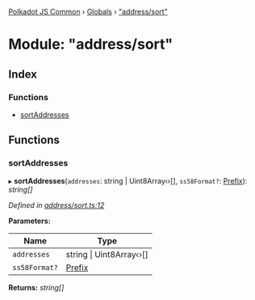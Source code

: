[Polkadot JS Common](../README.md) › [Globals](../globals.md) › ["address/sort"](_address_sort_.md)

# Module: "address/sort"

## Index

### Functions

* [sortAddresses](_address_sort_.md#sortaddresses)

## Functions

###  sortAddresses

▸ **sortAddresses**(`addresses`: string | Uint8Array‹›[], `ss58Format?`: [Prefix](_address_types_.md#prefix)): *string[]*

*Defined in [address/sort.ts:12](https://github.com/polkadot-js/common/blob/ffc6b032/packages/util-crypto/src/address/sort.ts#L12)*

**Parameters:**

Name | Type |
------ | ------ |
`addresses` | string &#124; Uint8Array‹›[] |
`ss58Format?` | [Prefix](_address_types_.md#prefix) |

**Returns:** *string[]*
